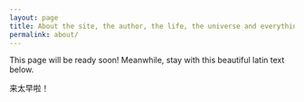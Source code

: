 ```yaml
---
layout: page
title: About the site, the author, the life, the universe and everything more.
permalink: about/
---
```


<div class="message">
  This page will be ready soon! Meanwhile, stay with this beautiful latin text below.
</div>

来太早啦！


